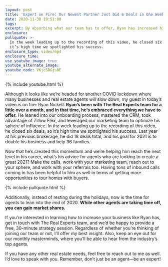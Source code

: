 ```yaml
---
layout: post
title: 'Expert on Fire: Our Newest Partner Just Did 6 Deals in One Week'
date: 2020-11-30 19:51:00
tags:
excerpt: By absorbing what our team has to offer, Ryan has increased his business.
enclosure:
pullquote: >-
  In the week leading up to the recording of this video, he closed six deals, so
  it’s high time we spotlighted his success.
enclosure_type: video/mp4
enclosure_time:
use_youtube_image: true
youtube_alternate_image:
youtube_code: VKjcSRGjs0E
---
```

{% include youtube.html %}

Although it looks like we’re headed for another COVID lockdown where many businesses and real estate agents will slow down, my guest in today’s video is on fire: Ryan Nickell. **Ryan’s been with The Real Experts team for a little over a month, and in that time, he’s embraced everything we have to offer.** He leaned into our onboarding process, mastered the CRM, took advantage of Zillow Flex, and leveraged our marketing team to optimize his sphere of influence. In the week leading up to the recording of this video, he closed six deals, so it’s high time we spotlighted his success. Last year at his previous brokerage, he did 18 deals total, and his goal for 2021 is to double his business and help 36 families.&nbsp;

Now that he’s created this momentum and we’re helping him reach the next level in his career, what’s his advice for agents who are looking to create a great 2021? Make the calls, work with your marketing team, reach out to your sphere, and work with your referrals too. Having tons of inbound calls coming in has been helpful to him as well in terms of getting more opportunities to tour homes with buyers.&nbsp;

{% include pullquote.html %}

Additionally, instead of resting during the holidays, now is the time for agents to lean into the end of 2020. **While other agents are taking time off, you can gain market shares.**&nbsp;

If you’re interested in learning how to increase your business like Ryan has, get in touch with The Real Experts team, and we’d be happy to provide a free, 30-minute strategy session. Regardless of whether you’re thinking of joining our team or not, I’ll offer my best insight. Also, keep an eye out for our monthly masterminds, where you’ll be able to hear from the industry’s top agents.&nbsp;

If you have any other real estate needs, feel free to reach out to me as well. I’d love to speak with you. Remember, don’t just be an agent—be an expert\!
